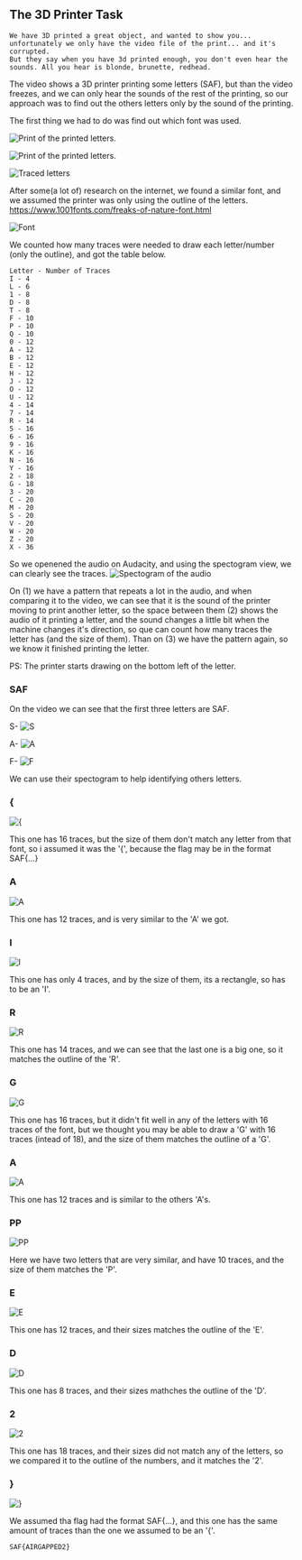 ## The 3D Printer Task

```
We have 3D printed a great object, and wanted to show you... unfortunately we only have the video file of the print... and it's corrupted.
But they say when you have 3d printed enough, you don't even hear the sounds. All you hear is blonde, brunette, redhead.
```

The video shows a 3D printer printing some letters (SAF), but than the video freezes, and we can only hear the sounds of the rest of the printing, so our approach was to find out the others letters only by the sound of the printing.

The first thing we had to do was find out which font was used.

![Print of the printed letters.](Images/LettersPrinted(1).jpg)

![Print of the printed letters.](Images/LettersPrinted(2).jpg)

![Traced letters](Images/tracedLetters.jpg)

After some(a lot of) research on the internet, we found a similar font, and we assumed the printer was only using the outline of the letters.
https://www.1001fonts.com/freaks-of-nature-font.html

![Font](Images/font.png)

We counted how many traces were needed to draw each letter/number (only the outline), and got the table below.
```
Letter - Number of Traces
I - 4
L - 6
1 - 8
D - 8
T - 8
F - 10
P - 10
Q - 10
0 - 12
A - 12 
B - 12
E - 12
H - 12 
J - 12
O - 12
U - 12
4 - 14
7 - 14
R - 14
5 - 16
6 - 16
9 - 16
K - 16
N - 16
Y - 16
2 - 18
G - 18
3 - 20
C - 20
M - 20
S - 20
V - 20
W - 20
Z - 20
X - 36
```
So we openened the audio on Audacity, and using the spectogram view, we can clearly see the traces.
![Spectogram of the audio](Images/AudacityFullAudioEdited.jpg)

On (1) we have a pattern that repeats a lot in the audio, and when comparing it to the video, we can see that it is the sound of the printer moving to print another letter, so the space between them (2) shows the audio of it printing a letter, and the sound changes a little bit when the machine changes it's direction, so que can count how many traces the letter has (and the size of them). Than on (3) we have the pattern again, so we know it finished printing the letter. 

PS: The printer starts drawing on the bottom left of the letter.

### SAF
On the video we can see that the first three letters are SAF.

S-
![S](Images/Letters/S.jpg)

A-
![A](Images/Letters/A(1).jpg)

F-
![F](Images/Letters/F.jpg)

We can use their spectogram to help identifying others letters.

### {
![{](Images/Letters/oBracket.jpg)

This one has 16 traces, but the size of them don't match any letter from that font, so i assumed it was the '{', because the flag may be in the format SAF{...}

### A
![A](Images/Letters/A(2).jpg)

This one has 12 traces, and is very similar to the 'A' we got.

### I
![I](Images/Letters/I.jpg)

This one has only 4 traces, and by the size of them, its a rectangle, so has to be an 'I'.

### R
![R](Images/Letters/R.jpg)

This one has 14 traces, and we can see that the last one is a big one, so it matches the outline of the 'R'.

### G
![G](Images/Letters/G.jpg)

This one has 16 traces, but it didn't fit well in any of the letters with 16 traces of the font, but we thought you may be able to draw a 'G' with 16 traces (intead of 18), and the size of them matches the outline of a 'G'. 

### A
![A](Images/Letters/A(3).jpg)

This one has 12 traces and is similar to the others 'A's.

### PP
![PP](Images/Letters/PP.jpg)

Here we have two letters that are very similar, and have 10 traces, and the size of them matches the 'P'.

### E
![E](Images/Letters/E.jpg)

This one has 12 traces, and their sizes matches the outline of the 'E'.

### D
![D](Images/Letters/D.jpg)

This one has 8 traces, and their sizes mathches the outline of the 'D'.

### 2
![2](Images/Letters/2.jpg)

This one has 18 traces, and their sizes did not match any of the letters, so we compared it to the outline of the numbers, and it matches the '2'. 

### }
![}](Images/Letters/cBracket.jpg)

We assumed tha flag had the format SAF{...}, and this one has the same amount of traces than the one we assumed to be an '{'.

```
SAF{AIRGAPPED2}
```
